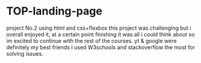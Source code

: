 # TOP-landing-page
project No.2 using html and css+flexbox
this project was challenging but i overall enjoyed it, at a certain point finishing it was all i could think about so im excited to continue with the rest of the courses. yt & google were definitely my best friends i used W3schools and stackoverflow the most for solving issues. 
